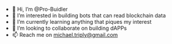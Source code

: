 - 👋 Hi, I’m @Pro-Buidler
- 👀 I’m interested in building bots that can read blockchain data
- 🌱 I’m currently learning anything that piques my interest
- 💞️ I’m looking to collaborate on building dAPPs
- 📫 Reach me on michael.triply@gmail.com

<!---
Pro-Buidler/Pro-Buidler is a ✨ special ✨ repository because its `README.md` (this file) appears on your GitHub profile.
You can click the Preview link to take a look at your changes.
--->
